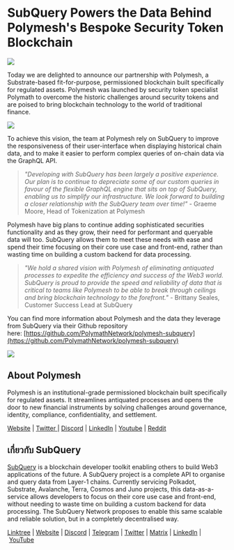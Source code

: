 # SubQuery Powers the Data Behind Polymesh's Bespoke Security Token Blockchain

![](https://miro.medium.com/max/1400/1*FzEYZ-A9JfpGlpjnGLocew.png)

Today we are delighted to announce our partnership with Polymesh, a Substrate-based fit-for-purpose, permissioned blockchain built specifically for regulated assets. Polymesh was launched by security token specialist Polymath to overcome the historic challenges around security tokens and are poised to bring blockchain technology to the world of traditional finance.

![](https://miro.medium.com/max/1400/1*JC762flonpoXeBxlaww8kA.png)

To achieve this vision, the team at Polymesh rely on SubQuery to improve the responsiveness of their user-interface when displaying historical chain data, and to make it easier to perform complex queries of on-chain data via the GraphQL API.

> _"Developing with SubQuery has been largely a positive experience. Our plan is to continue to depreciate some of our custom queries in favour of the flexible GraphQL engine that sits on top of SubQuery, enabling us to simplify our infrastructure. We look forward to building a closer relationship with the SubQuery team over time!"_ - Graeme Moore, Head of Tokenization at Polymesh

Polymesh have big plans to continue adding sophisticated securities functionality and as they grow, their need for performant and queryable data will too. SubQuery allows them to meet these needs with ease and spend their time focusing on their core use case and front-end, rather than wasting time on building a custom backend for data processing.

> _"We hold a shared vision with Polymesh of eliminating antiquated processes to expedite the efficiency and success of the Web3 world. SubQuery is proud to provide the speed and reliability of data that is critical to teams like Polymesh to be able to break through ceilings and bring blockchain technology to the forefront."_ - Brittany Seales, Customer Success Lead at SubQuery

You can find more information about Polymesh and the data they leverage from SubQuery via their Github repository here: [https://github.com/PolymathNetwork/polymesh-subquery](https://github.com/PolymathNetwork/polymesh-subquery)

![](https://miro.medium.com/max/1400/0*KvlXYXLBYJPtgNJw)

## About Polymesh

Polymesh is an institutional-grade permissioned blockchain built specifically for regulated assets. It streamlines antiquated processes and opens the door to new financial instruments by solving challenges around governance, identity, compliance, confidentiality, and settlement.

[Website](https://polymesh.network/) | [Twitter ](https://twitter.com/PolymeshNetwork)| [Discord](https://discord.com/invite/ud2deWAnyt) | [LinkedIn](https://www.linkedin.com/company/polymeshnetwork/) | [Youtube](https://www.youtube.com/c/PolymeshNetwork) | [Reddit](https://www.reddit.com/r/PolymathNetwork/)

## เกี่ยวกับ SubQuery

[SubQuery](https://subquery.network/) is a blockchain developer toolkit enabling others to build Web3 applications of the future. A SubQuery project is a complete API to organise and query data from Layer-1 chains. Currently servicing Polkadot, Substrate, Avalanche, Terra, Cosmos and Juno projects, this data-as-a-service allows developers to focus on their core use case and front-end, without needing to waste time on building a custom backend for data processing. The SubQuery Network proposes to enable this same scalable and reliable solution, but in a completely decentralised way.

[Linktree](https://linktr.ee/subquerynetwork) | [Website](https://subquery.network/) | [Discord](https://discord.com/invite/78zg8aBSMG) | [Telegram](https://t.me/subquerynetwork) | [Twitter](https://twitter.com/subquerynetwork) | [Matrix](https://matrix.to/#/#subquery:matrix.org) | [LinkedIn](https://www.linkedin.com/company/subquery) | [YouTube](https://www.youtube.com/channel/UCi1a6NUUjegcLHDFLr7CqLw)
